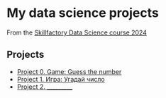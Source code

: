 # My data science projects

From the [Skillfactory Data Science course 2024](https://skillfactory.ru/data-scientist)

## Projects

* [Project 0. Game: Guess the number](https://github.com/dafe1988/SF-DSPR-174/tree/main/Project_0)
* [Project 1. Игра: Угадай число](https://github.com/dafe1988/SF-DSPR-174/tree/main/Project_1)
* [Project 2. _________](_____)

